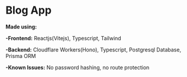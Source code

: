 # Blog App

**Made using:**

**-Frontend:** Reactjs(Vitejs), Typescript, Tailwind

**-Backend:** Cloudflare Workers(Hono), Typescript, Postgresql Database, Prisma ORM

**-Known Issues:** No password hashing, no route protection
